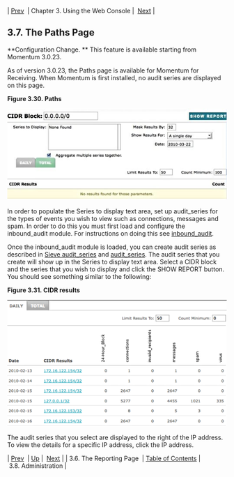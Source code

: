 | [Prev](web3.reports)  | Chapter 3. Using the Web Console |  [Next](web3.administration) |

## 3.7. The Paths Page

**Configuration Change. ** This feature is available starting from Momentum 3.0.23.

As of version 3.0.23, the Paths page is available for Momentum for Receiving. When Momentum is first installed, no audit series are displayed on this page.

<a name="figure_paths"></a>

**Figure 3.30. Paths**

![Paths](images/web3/paths.jpg)

In order to populate the Series to display text area, set up audit_series for the types of events you wish to view such as connections, messages and spam. In order to do this you must first load and configure the inbound_audit module. For instructions on doing this see [inbound_audit](https://support.messagesystems.com/docs/web-ref/modules.inbound_audit).

Once the inbound_audit module is loaded, you can create audit series as described in [Sieve audit_series](https://support.messagesystems.com/docs/web/sieve.ecaddons#sieve.ectypes_audit_series) and [audit_series](https://support.messagesystems.com/docs/web/sieve.ref.audit_series). The audit series that you create will show up in the Series to display text area. Select a CIDR block and the series that you wish to display and click the SHOW REPORT button. You should see something similar to the following:

<a name="figure_cidr_results"></a>

**Figure 3.31. CIDR results**

![CIDR results](images/web3/cidr_results.png)

The audit series that you select are displayed to the right of the IP address. To view the details for a specific IP address, click the IP address.

| [Prev](web3.reports)  | [Up](web3) |  [Next](web3.administration) |
| 3.6. The Reporting Page  | [Table of Contents](index) |  3.8. Administration |
